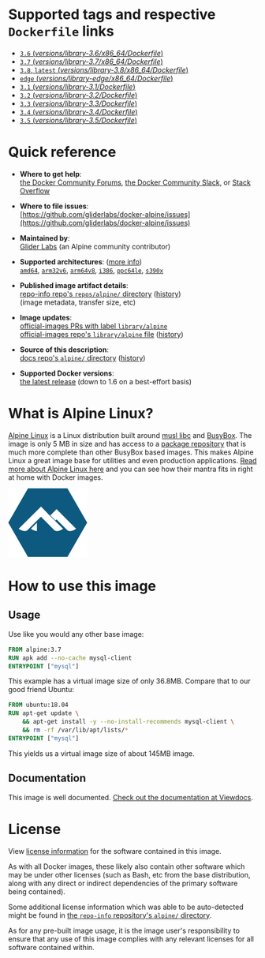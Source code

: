 <!--

********************************************************************************

WARNING:

    DO NOT EDIT "alpine/README.md"

    IT IS AUTO-GENERATED

    (from the other files in "alpine/" combined with a set of templates)

********************************************************************************

-->

# Supported tags and respective `Dockerfile` links

-	[`3.6` (*versions/library-3.6/x86_64/Dockerfile*)](https://github.com/gliderlabs/docker-alpine/blob/f57570e8dafadf7ab0116548bfdcc6a9b7ffc25a/versions/library-3.6/x86_64/Dockerfile)
-	[`3.7` (*versions/library-3.7/x86_64/Dockerfile*)](https://github.com/gliderlabs/docker-alpine/blob/04bf61530405ca0b83b5dc887d0b9d0718c151fe/versions/library-3.7/x86_64/Dockerfile)
-	[`3.8`, `latest` (*versions/library-3.8/x86_64/Dockerfile*)](https://github.com/gliderlabs/docker-alpine/blob/d39bc7743955e37ac15e8d82af14410c0b8b9a03/versions/library-3.8/x86_64/Dockerfile)
-	[`edge` (*versions/library-edge/x86_64/Dockerfile*)](https://github.com/gliderlabs/docker-alpine/blob/daf08505ee002002c660f94745d505e2a38ff40a/versions/library-edge/x86_64/Dockerfile)
-	[`3.1` (*versions/library-3.1/Dockerfile*)](https://github.com/gliderlabs/docker-alpine/blob/08dba4ba9bfc6be2de27d732b9d686631d9a6f70/versions/library-3.1/Dockerfile)
-	[`3.2` (*versions/library-3.2/Dockerfile*)](https://github.com/gliderlabs/docker-alpine/blob/4bd5848f3a7b44d6109f5d824f51e6e276a068f5/versions/library-3.2/Dockerfile)
-	[`3.3` (*versions/library-3.3/Dockerfile*)](https://github.com/gliderlabs/docker-alpine/blob/11fd80d9b33d2f22cd401ad440c651ed0a6f26b8/versions/library-3.3/Dockerfile)
-	[`3.4` (*versions/library-3.4/Dockerfile*)](https://github.com/gliderlabs/docker-alpine/blob/084a6b7ada65893959bd6bbd970cb6a1889c4106/versions/library-3.4/Dockerfile)
-	[`3.5` (*versions/library-3.5/Dockerfile*)](https://github.com/gliderlabs/docker-alpine/blob/0e53a746cccd4335c4a6dbdf242484e390f91bd2/versions/library-3.5/Dockerfile)

# Quick reference

-	**Where to get help**:  
	[the Docker Community Forums](https://forums.docker.com/), [the Docker Community Slack](https://blog.docker.com/2016/11/introducing-docker-community-directory-docker-community-slack/), or [Stack Overflow](https://stackoverflow.com/search?tab=newest&q=docker)

-	**Where to file issues**:  
	[https://github.com/gliderlabs/docker-alpine/issues](https://github.com/gliderlabs/docker-alpine/issues)

-	**Maintained by**:  
	[Glider Labs](https://github.com/gliderlabs/docker-alpine) (an Alpine community contributor)

-	**Supported architectures**: ([more info](https://github.com/docker-library/official-images#architectures-other-than-amd64))  
	[`amd64`](https://hub.docker.com/r/amd64/alpine/), [`arm32v6`](https://hub.docker.com/r/arm32v6/alpine/), [`arm64v8`](https://hub.docker.com/r/arm64v8/alpine/), [`i386`](https://hub.docker.com/r/i386/alpine/), [`ppc64le`](https://hub.docker.com/r/ppc64le/alpine/), [`s390x`](https://hub.docker.com/r/s390x/alpine/)

-	**Published image artifact details**:  
	[repo-info repo's `repos/alpine/` directory](https://github.com/docker-library/repo-info/blob/master/repos/alpine) ([history](https://github.com/docker-library/repo-info/commits/master/repos/alpine))  
	(image metadata, transfer size, etc)

-	**Image updates**:  
	[official-images PRs with label `library/alpine`](https://github.com/docker-library/official-images/pulls?q=label%3Alibrary%2Falpine)  
	[official-images repo's `library/alpine` file](https://github.com/docker-library/official-images/blob/master/library/alpine) ([history](https://github.com/docker-library/official-images/commits/master/library/alpine))

-	**Source of this description**:  
	[docs repo's `alpine/` directory](https://github.com/docker-library/docs/tree/master/alpine) ([history](https://github.com/docker-library/docs/commits/master/alpine))

-	**Supported Docker versions**:  
	[the latest release](https://github.com/docker/docker-ce/releases/latest) (down to 1.6 on a best-effort basis)

# What is Alpine Linux?

[Alpine Linux](https://alpinelinux.org/) is a Linux distribution built around [musl libc](https://www.musl-libc.org/) and [BusyBox](https://www.busybox.net/). The image is only 5 MB in size and has access to a [package repository](https://pkgs.alpinelinux.org/) that is much more complete than other BusyBox based images. This makes Alpine Linux a great image base for utilities and even production applications. [Read more about Alpine Linux here](https://alpinelinux.org/about/) and you can see how their mantra fits in right at home with Docker images.

![logo](https://raw.githubusercontent.com/docker-library/docs/781049d54b1bd9b26d7e8ad384a92f7e0dcb0894/alpine/logo.png)

# How to use this image

## Usage

Use like you would any other base image:

```dockerfile
FROM alpine:3.7
RUN apk add --no-cache mysql-client
ENTRYPOINT ["mysql"]
```

This example has a virtual image size of only 36.8MB. Compare that to our good friend Ubuntu:

```dockerfile
FROM ubuntu:18.04
RUN apt-get update \
    && apt-get install -y --no-install-recommends mysql-client \
    && rm -rf /var/lib/apt/lists/*
ENTRYPOINT ["mysql"]
```

This yields us a virtual image size of about 145MB image.

## Documentation

This image is well documented. [Check out the documentation at Viewdocs](http://gliderlabs.viewdocs.io/docker-alpine).

# License

View [license information](https://pkgs.alpinelinux.org) for the software contained in this image.

As with all Docker images, these likely also contain other software which may be under other licenses (such as Bash, etc from the base distribution, along with any direct or indirect dependencies of the primary software being contained).

Some additional license information which was able to be auto-detected might be found in [the `repo-info` repository's `alpine/` directory](https://github.com/docker-library/repo-info/tree/master/repos/alpine).

As for any pre-built image usage, it is the image user's responsibility to ensure that any use of this image complies with any relevant licenses for all software contained within.
